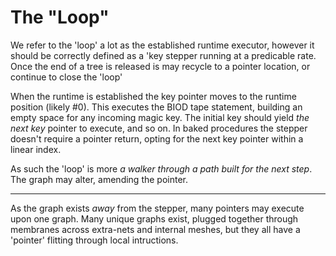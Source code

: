 # The "Loop"

We refer to the 'loop' a lot as the established runtime executor, however it should be correctly defined as a 'key stepper running at a predicable rate. Once the end of a tree is released is may recycle to a pointer location, or continue to close the 'loop'

When the runtime is established the key pointer moves to the runtime position (likely #0). This executes the BIOD tape statement, building an empty space for any incoming magic key. The initial key should yield _the next key_ pointer to execute, and so on. In baked procedures the stepper doesn't require a pointer return, opting for the next key pointer within a linear index.

As such the 'loop' is more _a walker through a path built for the next step_. The graph may alter, amending the pointer.

---

As the graph exists _away_ from the stepper, many pointers may execute upon one graph. Many unique graphs exist, plugged together through membranes across extra-nets and internal meshes, but they all have a 'pointer' flitting through local intructions.
